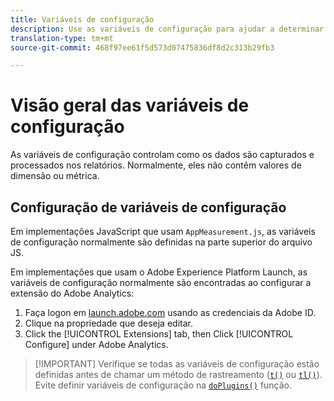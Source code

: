```yaml
---
title: Variáveis de configuração
description: Use as variáveis de configuração para ajudar a determinar como os dados são coletados.
translation-type: tm+mt
source-git-commit: 468f97ee61f5d573d07475836df8d2c313b29fb3

---
```



# Visão geral das variáveis de configuração

As variáveis de configuração controlam como os dados são capturados e processados nos relatórios. Normalmente, eles não contêm valores de dimensão ou métrica.

## Configuração de variáveis de configuração

Em implementações JavaScript que usam `AppMeasurement.js`, as variáveis de configuração normalmente são definidas na parte superior do arquivo JS.

Em implementações que usam o Adobe Experience Platform Launch, as variáveis de configuração normalmente são encontradas ao configurar a extensão do Adobe Analytics:

1. Faça logon em [launch.adobe.com](https://launch.adobe.com) usando as credenciais da Adobe ID.
2. Clique na propriedade que deseja editar.
3. Click the [!UICONTROL Extensions] tab, then Click [!UICONTROL Configure] under Adobe Analytics.

> [!IMPORTANT] Verifique se todas as variáveis de configuração estão definidas antes de chamar um método de rastreamento ([`t()`](../functions/t-method.md) ou [`tl()`](../functions/tl-method.md)). Evite definir variáveis de configuração na [`doPlugins()`](../functions/doplugins.md) função.
